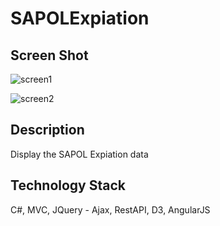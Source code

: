 # SAPOLExpiation
## Screen Shot
![screen1](https://user-images.githubusercontent.com/72535251/95527607-4ef5e800-0a1d-11eb-85df-3b7a26525d19.JPG)


![screen2](https://user-images.githubusercontent.com/72535251/95527615-574e2300-0a1d-11eb-8fdd-150a725f164b.png)

## Description
Display the SAPOL Expiation data

## Technology Stack
C#, MVC, JQuery - Ajax, RestAPI, D3, AngularJS
